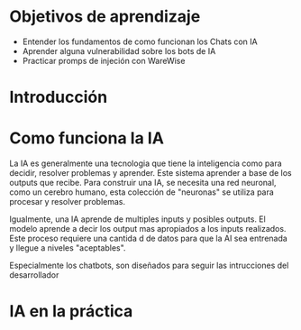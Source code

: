 # Objetivos de aprendizaje

- Entender los fundamentos de como funcionan los Chats con IA
- Aprender alguna vulnerabilidad sobre los bots de IA
- Practicar promps de injeción con WareWise

# Introducción

# Como funciona la IA

La IA es generalmente una tecnologia que tiene la inteligencia como para decidir, resolver problemas y aprender. Este sistema aprender a base de los outputs que recibe. Para construir una IA, se necesita una red neuronal, como un cerebro humano, esta colección de "neuronas" se utiliza para procesar y resolver problemas.

Igualmente, una IA aprende de multiples inputs y posibles outputs. El modelo aprende a decir los output mas apropiados a los inputs realizados. Este proceso requiere una cantida d de datos para que la AI sea entrenada y llegue a niveles "aceptables". 

Especialmente los chatbots, son diseñados para seguir las intrucciones del desarrollador

# IA en la práctica

